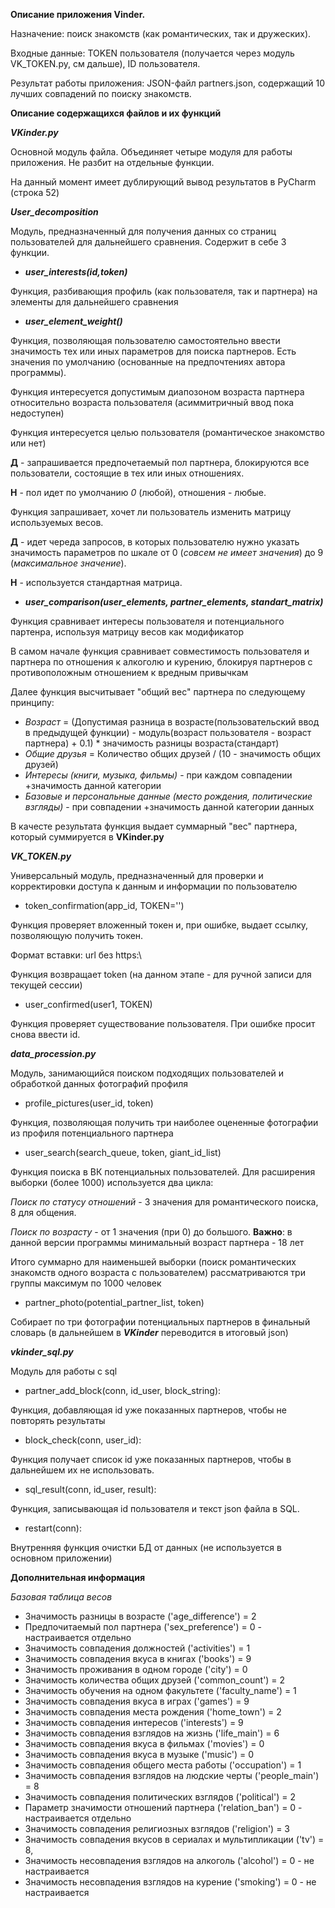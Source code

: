 **Описание приложения Vinder.**

Назначение: поиск знакомств (как романтических, так и дружеских).

Входные данные: TOKEN пользователя (получается через модуль VK_TOKEN.py, см дальше), ID пользователя.

Результат работы приложения: JSON-файл partners.json, содержащий 10 лучших совпадений по поиску знакомств.

**Описание содержащихся файлов и их функций**

**_VKinder.py_**

Основной модуль файла. Объединяет четыре модуля для работы приложения.
Не разбит на отдельные функции.

На данный момент имеет дублирующий вывод результатов в PyCharm (строка 52)

**_User_decomposition_**

Модуль, предназначенный для получения данных со страниц пользователей для дальнейшего сравнения. Содержит в себе 3 функции.

- **_user_interests(id,token)_**

Функция, разбивающия профиль (как пользователя, так и партнера) на элементы для дальнейшего сравнения

- **_user_element_weight()_**

Функция, позволяющая пользователю самостоятельно ввести значимость тех или иных параметров для поиска партнеров. 
Есть значения по умолчанию (основанные на предпочтениях автора программы). 

Функция интересуется допустимым диапозоном возраста партнера относительно возраста пользователя
 (асиммитричный ввод пока недоступен)

Функция интересуется целью пользователя (романтическое знакомство или нет)

**Д** - запрашивается предпочетаемый пол партнера, блокируются все пользователи, состоящие в тех или иных отношениях.

**Н** - пол идет по умолчанию _0_ (любой), отношения - любые.

Функция запрашивает, хочет ли пользователь изменить матрицу используемых весов.

**Д** - идет череда запросов, в которых пользователю нужно указать значимость параметров по шкале 
от 0 (_совсем не имеет значения_) до 9 (_максимальное значение_).

**Н** - используется стандартная матрица.

- **_user_comparison(user_elements, partner_elements, standart_matrix)_**

Функция сравнивает интересы пользователя и потенциального партенра, используя матрицу весов как модификатор

В самом начале функция сравнивает совместимость пользователя и партнера по отношения к алкоголю и курению,
блокируя партнеров с противоположным отношением к вредным привычкам

Далее функция высчитывает "общий вес" партнера по следующему принципу:

- _Возраст_ = (Допустимая разница в возрасте(пользовательский ввод в предыдущей функции) - 
модуль(возраст пользователя - возраст партнера) + 0.1) * значимость разницы возраста(стандарт)
- _Общие друзья_ = Количество общих друзей / (10 - значимость общих друзей)
- _Интересы (книги, музыка, фильмы)_ - при каждом совпадении +значимость данной категории
- _Базовые и персональные данные (место рождения, политические взгляды)_ - при совпадении 
+значимость данной категории данных 

В качесте результата функция выдает суммарный "вес" партнера, который суммируется в **VKinder.py**

**_VK_TOKEN.py_**

Универсальный модуль, предназначенный для проверки и корректировки доступа к данным и информации по пользователю
- token_confirmation(app_id, TOKEN='')

Функция проверяет вложенный токен и, при ошибке, выдает ссылку, позволяющую получить токен.

Формат вставки: url без https:\\

Функция возвращает token (на данном этапе - для ручной записи для текущей сессии)
- user_confirmed(user1, TOKEN)

Функция проверяет существование пользователя. При ошибке просит снова ввести id.

**_data_procession.py_**

Модуль, занимающийся поиском подходящих пользователей и обработкой данных фотографий профиля

- profile_pictures(user_id, token)

Функция, позволяющая получить три наиболее оцененные фотографии из профиля потенциального партнера
- user_search(search_queue, token, giant_id_list)

Функция поиска в ВК потенциальных пользователей. Для расширения выборки (более 1000) используется два цикла:

_Поиск по статусу отношений_ - 3 значения для романтического поиска, 8 для общения.

_Поиск по возрасту_ - от 1 значения (при 0) до большого. **Важно**: в данной версии программы минимальный
 возраст партнера - 18 лет
 
 Итого суммарно для наименьшей выборки (поиск романтических знакомств одного возраста с пользователем) рассматриваются 
 три группы максимум по 1000 человек
 
- partner_photo(potential_partner_list, token)

Собирает по три фотографии потенциальных партнеров в финальный словарь (в дальнейшем в **_VKinder_** 
переводится в итоговый json)

**_vkinder_sql.py_**

Модуль для работы с sql

- partner_add_block(conn, id_user, block_string):

Функция, добавляющая id уже показанных партнеров, чтобы не повторять результаты

- block_check(conn, user_id):

Функция получает список id уже показанных партнеров, чтобы в дальнейшем их не использовать.

- sql_result(conn, id_user, result):

Функция, записывающая id пользователя и текст json файла в SQL. 

- restart(conn):
   
Внутренняя функция очистки БД от данных (не используется в основном приложении)

**Дополнительная информация**

_Базовая таблица весов_

- Значимость разницы в возрасте ('age_difference') = 2
- Предпочитаемый пол партнера ('sex_preference') = 0 - настраивается отдельно
- Значимость совпадения должностей ('activities') = 1
- Значимость совпадения вкуса в книгах ('books') = 9
- Значимость проживания в одном городе ('city') = 0
- Значимость количества общих друзей ('common_count') = 2
- Значимость обучения на одном факультете ('faculty_name') = 1
- Значимость совпадения вкуса в играх ('games') = 9
- Значимость совпадения места рождения ('home_town') = 2
- Значимость совпадения интересов ('interests') = 9
- Значимость совпадения взглядов на жизнь ('life_main') = 6
- Значимость совпадения вкуса в фильмах ('movies') = 0
- Значимость совпадения вкуса в музыке ('music') = 0
- Значимость совпадения общего места работы ('occupation') = 1
- Значимость совпадения взглядов на людские черты ('people_main') =  8
- Значимость совпадения политических взглядов ('political') = 2
- Параметр значимости отношений партнера ('relation_ban') = 0 - настраивается отдельно
- Значимость совпадения религиозных взглядов ('religion') = 3
- Значимость совпадения вкусов в сериалах и мультипликации ('tv') = 8,
- Значимость несовпадения взглядов на алкоголь ('alcohol') = 0 - не настраивается
- Значимость несовпадения взглядов на курение ('smoking') = 0 - не настраивается